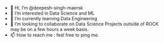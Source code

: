 - 👋 Hi, I’m @deepesh-singh-maersk
- 👀 I’m interested in Data Science and ML
- 🌱 I’m currently learning Data Engineering
- 💞️ I’m looking to collaborate on Data Science Projects outside of ROCK may be on a few hours a week basis.
- 📫 How to reach me : feel free to ping me.

<!---
deepesh-singh-maersk/deepesh-singh-maersk is a ✨ special ✨ repository because its `README.md` (this file) appears on your GitHub profile.
You can click the Preview link to take a look at your changes.
--->
